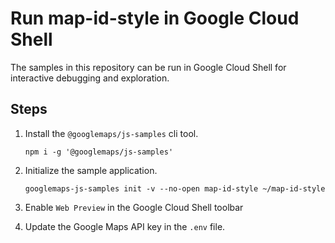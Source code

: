 # Run map-id-style in Google Cloud Shell

The samples in this repository can be run in Google Cloud Shell for interactive debugging and exploration.

## Steps

1. Install the `@googlemaps/js-samples` cli tool.

    ```
    npm i -g '@googlemaps/js-samples'
    ```
1. Initialize the sample application. 
    ```
    googlemaps-js-samples init -v --no-open map-id-style ~/map-id-style
    ```
1. Enable `Web Preview` in the Google Cloud Shell toolbar
1. Update the Google Maps API key in the `.env` file.
